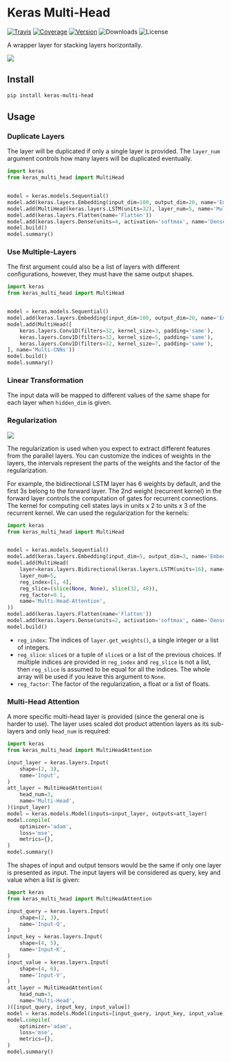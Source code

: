 # Keras Multi-Head

[![Travis](https://travis-ci.org/CyberZHG/keras-multi-head.svg)](https://travis-ci.org/CyberZHG/keras-multi-head)
[![Coverage](https://coveralls.io/repos/github/CyberZHG/keras-multi-head/badge.svg?branch=master)](https://coveralls.io/github/CyberZHG/keras-multi-head)
[![Version](https://img.shields.io/pypi/v/keras-multi-head.svg)](https://pypi.org/project/keras-multi-head/)
![Downloads](https://img.shields.io/pypi/dm/keras-multi-head.svg)
![License](https://img.shields.io/pypi/l/keras-multi-head.svg)

A wrapper layer for stacking layers horizontally.

![](https://user-images.githubusercontent.com/853842/45797517-867b8580-bcd8-11e8-9ec6-39d6508cf438.png)

## Install

```bash
pip install keras-multi-head
```

## Usage

### Duplicate Layers

The layer will be duplicated if only a single layer is provided. The `layer_num` argument controls how many layers will be duplicated eventually.

```python
import keras
from keras_multi_head import MultiHead


model = keras.models.Sequential()
model.add(keras.layers.Embedding(input_dim=100, output_dim=20, name='Embedding'))
model.add(MultiHead(keras.layers.LSTM(units=32), layer_num=5, name='Multi-LSTMs'))
model.add(keras.layers.Flatten(name='Flatten'))
model.add(keras.layers.Dense(units=4, activation='softmax', name='Dense'))
model.build()
model.summary()
```

### Use Multiple-Layers

The first argument could also be a list of layers with different configurations, however, they must have the same output shapes.

```python
import keras
from keras_multi_head import MultiHead


model = keras.models.Sequential()
model.add(keras.layers.Embedding(input_dim=100, output_dim=20, name='Embedding'))
model.add(MultiHead([
    keras.layers.Conv1D(filters=32, kernel_size=3, padding='same'),
    keras.layers.Conv1D(filters=32, kernel_size=5, padding='same'),
    keras.layers.Conv1D(filters=32, kernel_size=7, padding='same'),
], name='Multi-CNNs'))
model.build()
model.summary()
```

### Linear Transformation

The input data will be mapped to different values of the same shape for each layer when `hidden_dim` is given.

### Regularization

![](https://user-images.githubusercontent.com/853842/45857922-8b4e4100-bd8d-11e8-905a-4eb07da31418.png)

The regularization is used when you expect to extract different features from the parallel layers. You can customize the indices of weights in the layers, the intervals represent the parts of the weights and the factor of the regularization.

For example, the bidirectional LSTM layer has 6 weights by default, and the first 3s belong to the forward layer. The 2nd weight (recurrent kernel) in the forward layer controls the computation of gates for recurrent connections. The kernel for computing cell states lays in units x 2 to units x 3 of the recurrent kernel. We can used the regularization for the kernels:

```python
import keras
from keras_multi_head import MultiHead


model = keras.models.Sequential()
model.add(keras.layers.Embedding(input_dim=5, output_dim=3, name='Embed'))
model.add(MultiHead(
    layer=keras.layers.Bidirectional(keras.layers.LSTM(units=16), name='LSTM'),
    layer_num=5,
    reg_index=[1, 4],
    reg_slice=(slice(None, None), slice(32, 48)),
    reg_factor=0.1,
    name='Multi-Head-Attention',
))
model.add(keras.layers.Flatten(name='Flatten'))
model.add(keras.layers.Dense(units=2, activation='softmax', name='Dense'))
model.build()
```

* `reg_index`: The indices of `layer.get_weights()`, a single integer or a list of integers.
* `reg_slice`: `slice`s or a tuple of `slice`s or a list of the previous choices. If multiple indices are provided in `reg_index` and `reg_slice` is not a list, then `reg_slice` is assumed to be equal for all the indices. The whole array will be used if you leave this argument to `None`.
* `reg_factor`: The factor of the regularization, a float or a list of floats.

### Multi-Head Attention

A more specific multi-head layer is provided (since the general one is harder to use). The layer uses scaled dot product attention layers as its sub-layers and only `head_num` is required:

```python
import keras
from keras_multi_head import MultiHeadAttention

input_layer = keras.layers.Input(
    shape=(2, 3),
    name='Input',
)
att_layer = MultiHeadAttention(
    head_num=3,
    name='Multi-Head',
)(input_layer)
model = keras.models.Model(inputs=input_layer, outputs=att_layer)
model.compile(
    optimizer='adam',
    loss='mse',
    metrics={},
)
model.summary()
```

The shapes of input and output tensors would be the same if only one layer is presented as input. The input layers will be considered as query, key and value when a list is given:

```python
import keras
from keras_multi_head import MultiHeadAttention

input_query = keras.layers.Input(
    shape=(2, 3),
    name='Input-Q',
)
input_key = keras.layers.Input(
    shape=(4, 5),
    name='Input-K',
)
input_value = keras.layers.Input(
    shape=(4, 6),
    name='Input-V',
)
att_layer = MultiHeadAttention(
    head_num=3,
    name='Multi-Head',
)([input_query, input_key, input_value])
model = keras.models.Model(inputs=[input_query, input_key, input_value], outputs=att_layer)
model.compile(
    optimizer='adam',
    loss='mse',
    metrics={},
)
model.summary()
```
